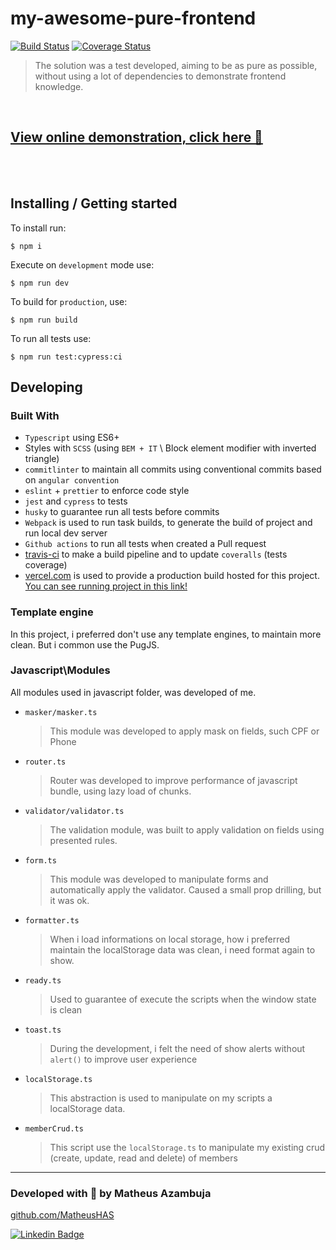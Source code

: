 # my-awesome-pure-frontend

[![Build Status](https://travis-ci.org/MatheusHAS/my-awesome-pure-frontend.svg?branch=main)](https://travis-ci.org/MatheusHAS/my-awesome-pure-frontend)
[![Coverage Status](https://coveralls.io/repos/github/MatheusHAS/my-awesome-pure-frontend/badge.svg?branch=main)](https://coveralls.io/github/MatheusHAS/my-awesome-pure-frontend?branch=main)

> The solution was a test developed, aiming to be as pure as possible, without using a lot of dependencies to demonstrate frontend knowledge.

<br/>

## [View online demonstration, click here 🚀](https://my-awesome-pure-frontend.vercel.app)

<br/>
<br/>

## Installing / Getting started

To install run:

```shell
$ npm i
```

Execute on `development` mode use:

```shell
$ npm run dev
```

To build for `production`, use:

```shell
$ npm run build
```

To run all tests use:

```shell
$ npm run test:cypress:ci
```

## Developing

### Built With

- `Typescript` using ES6+
- Styles with `SCSS` (using `BEM + IT` \ Block element modifier with inverted triangle)
- `commitlinter` to maintain all commits using conventional commits based on `angular convention`
- `eslint` + `prettier` to enforce code style
- `jest` and `cypress` to tests
- `husky` to guarantee run all tests before commits
- `Webpack` is used to run task builds, to generate the build of project and run local dev server
- `Github actions` to run all tests when created a Pull request
- [travis-ci](https://travis-ci.org/github/MatheusHAS/my-awesome-pure-frontend) to make a build pipeline and to update `coveralls` (tests coverage)
- [vercel.com](https://vercel.com/) is used to provide a production build hosted for this project. [You can see running project in this link!](https://my-awesome-pure-frontend.vercel.app)

### Template engine

In this project, i preferred don't use any template engines, to maintain more clean. But i common use the PugJS.

### Javascript\Modules

All modules used in javascript folder, was developed of me.

- `masker/masker.ts`

  > This module was developed to apply mask on fields, such CPF or Phone

- `router.ts`

  > Router was developed to improve performance of javascript bundle, using lazy load of chunks.

- `validator/validator.ts`

  > The validation module, was built to apply validation on fields using presented rules.

- `form.ts`

  > This module was developed to manipulate forms and automatically apply the validator. Caused a small prop drilling, but it was ok.

- `formatter.ts`

  > When i load informations on local storage, how i preferred maintain the localStorage data was clean, i need format again to show.

- `ready.ts`

  > Used to guarantee of execute the scripts when the window state is clean

- `toast.ts`

  > During the development, i felt the need of show alerts without `alert()` to improve user experience

- `localStorage.ts`

  > This abstraction is used to manipulate on my scripts a localStorage data.

- `memberCrud.ts`
  > This script use the `localStorage.ts` to manipulate my existing crud (create, update, read and delete) of members

---

### Developed with 💜 by Matheus Azambuja

[github.com/MatheusHAS](https://github.com/MatheusHAS)

[![Linkedin Badge](https://img.shields.io/badge/-LinkedIn-blue?style=flat-square&logo=Linkedin&logoColor=white)](https://www.linkedin.com/in/matheusazambuja/)
